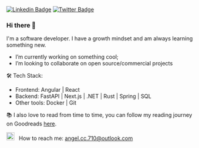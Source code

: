 [![Linkedin Badge](https://img.shields.io/badge/-LinkedIn-0e76a8?style=flat-square&logo=Linkedin&logoColor=white)](https://www.linkedin.com/in/angel-choque-8ab65a243)
[![Twitter Badge](https://img.shields.io/badge/-Twitter-00acee?style=flat-square&logo=Twitter&logoColor=white)](https://twitter.com/Angel15403890)

### Hi there 👋
I'm a software developer. I have a growth mindset and am always learning something new.
- I’m currently working on something cool;
- I’m looking to collaborate on open source/commercial projects

🛠️ Tech Stack:
- Frontend:  Angular | React
- Backend: FastAPI | Next.js | .NET | Rust | Spring | SQL
- Other tools: Docker | Git 

📚 I also love to read from time to time, you can follow my reading journey on Goodreads [here](https://www.goodreads.com/user/show/187851861-angelc16).

<img src="https://github.com/Gapur/Gapur/blob/main/assets/letterbox.gif?raw=true" width="21" />&nbsp;&nbsp;  How to reach me: angel.cc.710@outlook.com

<!--
**angelc16/angelc16** is a ✨ _special_ ✨ repository because its `README.md` (this file) appears on your GitHub profile.

Here are some ideas to get you started:

- 🔭 I’m currently working on ...
- 🌱 I’m currently learning ...
- 👯 I’m looking to collaborate on ...
- 🤔 I’m looking for help with ...
- 💬 Ask me about ...
- 📫 How to reach me: ...
- 😄 Pronouns: ...
- ⚡ Fun fact: ...
-->
